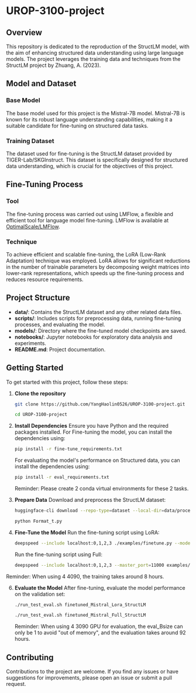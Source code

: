 # UROP-3100-project
## Overview
This repository is dedicated to the reproduction of the StructLM model, with the aim of enhancing structured data understanding using large language models. The project leverages the training data and techniques from the StructLM project by Zhuang, A. (2023).

## Model and Dataset
### Base Model
The base model used for this project is the Mistral-7B model. Mistral-7B is known for its robust language understanding capabilities, making it a suitable candidate for fine-tuning on structured data tasks.

### Training Dataset
The dataset used for fine-tuning is the StructLM dataset provided by TIGER-Lab/SKGInstruct. This dataset is specifically designed for structured data understanding, which is crucial for the objectives of this project.

## Fine-Tuning Process
### Tool
The fine-tuning process was carried out using LMFlow, a flexible and efficient tool for language model fine-tuning. LMFlow is available at [OptimalScale/LMFlow](https://github.com/OptimalScale/LMFlow).

### Technique
To achieve efficient and scalable fine-tuning, the LoRA (Low-Rank Adaptation) technique was employed. LoRA allows for significant reductions in the number of trainable parameters by decomposing weight matrices into lower-rank representations, which speeds up the fine-tuning process and reduces resource requirements.

## Project Structure
- **data/**: Contains the StructLM dataset and any other related data files.
- **scripts/**: Includes scripts for preprocessing data, running fine-tuning processes, and evaluating the model.
- **models/**: Directory where the fine-tuned model checkpoints are saved.
- **notebooks/**: Jupyter notebooks for exploratory data analysis and experiments.
- **README.md**: Project documentation.

## Getting Started
To get started with this project, follow these steps:

1. **Clone the repository**
    ```bash
    git clone https://github.com/YangHaolin0526/UROP-3100-project.git
    ```
    ```bash
    cd UROP-3100-project
    ```

2. **Install Dependencies**
    Ensure you have Python and the required packages installed. 
    For Fine-tuning the model, you can install the dependencies using:
    ```bash
    pip install -r fine-tune_requirements.txt
    ```

    For evaluating the model's performance on Structured data, you can install the dependencies using:
    ```bash
    pip install -r eval_requirements.txt
    ```
    Reminder: Please create 2 conda virtual environments for these 2 tasks.

4. **Prepare Data**
    Download and preprocess the StructLM dataset:
    ```bash
    huggingface-cli download --repo-type=dataset --local-dir=data/processed/ TIGER-Lab/SKGInstruct ./skginstruct_test_file_7b.json
    ```
    ```bash
    python Format_t.py
    ```

5. **Fine-Tune the Model**
    Run the fine-tuning script using LoRA:
    ```bash
    deepspeed --include localhost:0,1,2,3 ./examples/finetune.py --model_name_or_path mistralai/Mistral-7B-v0.1 --dataset_path data/Struct/train --output_dir output_models/finetuned_Mistral_StructLM --overwrite_output_dir --num_train_epochs 0.01 --learning_rate 1e-4 --block_size 512 --per_device_train_batch_size 1 --use_lora 1 --lora_r 8 --save_aggregated_lora 1 --deepspeed ./configs/ds_config_zero2.json --fp16 —run_name finetune_with_lora --validation_split_percentage 0 --logging_steps 20 --do_train --ddp_timeout 72000 --save_steps 5000 --dataloader_num_workers 1
    ```
    Run the fine-tuning script using Full:
    ```bash
    deepspeed --include localhost:0,1,2,3 --master_port=11000 examples/finetune.py --model_name_or_path mistralai/Mistral-7B-v0.1 --dataset_path data/Struct/train --output_dir output_models/finetuned_Mistral_Full_StructLM --overwrite_output_dir --num_train_epochs 0.01 --learning_rate 2e-5 --disable_group_texts 1 --block_size 256 --per_device_train_batch_size 1 --deepspeed configs/ds_config_zero3.json --fp16 --run_name finetune --validation_split_percentage 0 --logging_steps 20 --do_train --ddp_timeout 72000 --save_steps 5000 --dataloader_num_workers 1
    ```
  Reminder: When using 4 4090, the training takes around 8 hours.

6. **Evaluate the Model**
    After fine-tuning, evaluate the model performance on the validation set:
    ```bash
    ./run_test_eval.sh finetuned_Mistral_Lora_StructLM
    ```
    ```bash
    ./run_test_eval.sh finetuned_Mistral_Full_StructLM
    ```
    Reminder: When using 4 3090 GPU for evaluation, the eval_Bsize can only be 1 to avoid "out of memory", and the evaluation takes around 92 hours.

## Contributing
Contributions to the project are welcome. If you find any issues or have suggestions for improvements, please open an issue or submit a pull request.
